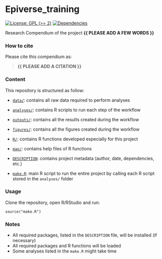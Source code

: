 <!-- README.md is generated from README.Rmd. Please edit that file -->

# Epiverse\_training

<!-- badges: start -->

[![License: GPL (&gt;=
2)](https://img.shields.io/badge/License-GPL%20%28%3E%3D%202%29-blue.svg)](https://choosealicense.com/licenses/gpl-2.0/)
[![Dependencies](https://img.shields.io/badge/dependencies-2/95-green?style=flat)](#)
<!-- badges: end -->

Research Compendium of the project **{{ PLEASE ADD A FEW WORDS }}**

### How to cite

Please cite this compendium as:

> **{{ PLEASE ADD A CITATION }}**

### Content

This repository is structured as follow:

-   [`data/`](https://github.com/emjnixon15/Epiverse_training/tree/master/data):
    contains all raw data required to perform analyses

-   [`analyses/`](https://github.com/emjnixon15/Epiverse_training/tree/main/analyses/):
    contains R scripts to run each step of the workflow

-   [`outputs/`](https://github.com/emjnixon15/Epiverse_training/tree/main/outputs):
    contains all the results created during the workflow

-   [`figures/`](https://github.com/emjnixon15/Epiverse_training/tree/main/figures):
    contains all the figures created during the workflow

-   [`R/`](https://github.com/emjnixon15/Epiverse_training/tree/main/R):
    contains R functions developed especially for this project

-   [`man/`](https://github.com/emjnixon15/Epiverse_training/tree/main/man):
    contains help files of R functions

-   [`DESCRIPTION`](https://github.com/emjnixon15/Epiverse_training/tree/main/DESCRIPTION):
    contains project metadata (author, date, dependencies, etc.)

-   [`make.R`](https://github.com/emjnixon15/Epiverse_training/tree/main/make.R):
    main R script to run the entire project by calling each R script
    stored in the `analyses/` folder

### Usage

Clone the repository, open R/RStudio and run:

    source("make.R")

### Notes

-   All required packages, listed in the `DESCRIPTION` file, will be
    installed (if necessary)
-   All required packages and R functions will be loaded
-   Some analyses listed in the `make.R` might take time
